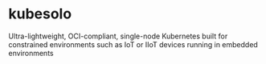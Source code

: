 # kubesolo
Ultra-lightweight, OCI-compliant, single-node Kubernetes built for constrained environments such as IoT or IIoT devices running in embedded environments
